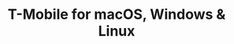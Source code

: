 ---
name: T-Mobile
url: 'https://my.tmobile.com'
category: Productivity
title: 'T-Mobile for macOS, Windows & Linux'
key: t-mobile

---